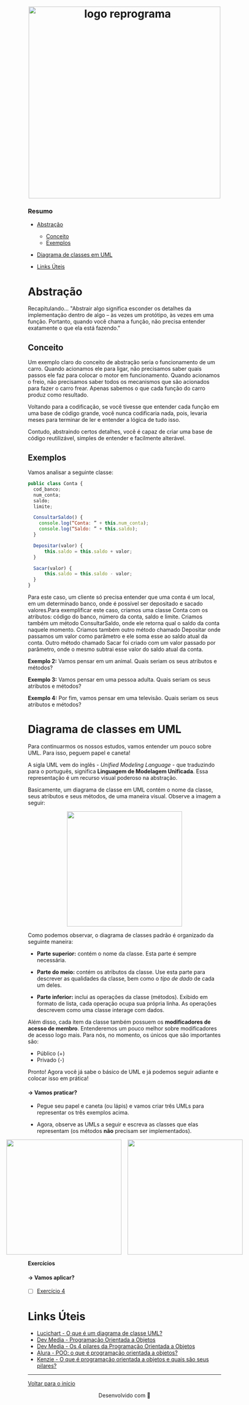 <h1 align="center">
  <img src="../assets/reprograma-fundos-claros.png" alt="logo reprograma" width="500">
</h1>

### Resumo
- [Abstração](#abstração)
  - [Conceito](#conceito)
  - [Exemplos](#exemplos)
- [Diagrama de classes em UML](diagrama-de-classes-em-uml)

- [Links Úteis](#links-úteis)

# Abstração
Recapitulando...
"Abstrair algo significa esconder os detalhes da implementação dentro de algo – às vezes um protótipo, às vezes em uma função. Portanto, quando você chama a função, não precisa entender exatamente o que ela está fazendo."

## Conceito
Um exemplo claro do conceito de abstração seria o funcionamento de um carro. Quando acionamos ele para ligar, não precisamos saber quais passos ele faz para colocar o motor em funcionamento. Quando acionamos o freio, não precisamos saber todos os mecanismos que são acionados para fazer o carro frear. Apenas sabemos o que cada função do carro produz como resultado.

Voltando para a codificação, se você tivesse que entender cada função em uma base de código grande, você nunca codificaria nada, pois, levaria meses para terminar de ler e entender a lógica de tudo isso.

Contudo, abstraindo certos detalhes, você é capaz de criar uma base de código reutilizável, simples de entender e facilmente alterável.

## Exemplos
Vamos analisar a seguinte classe:
```javascript
public class Conta {
  cod_banco;
  num_conta;
  saldo;
  limite;

  ConsultarSaldo() {
    console.log(“Conta: ” + this.num_conta);
    console.log(“Saldo: ” + this.saldo);
  }

  Depositar(valor) {
      this.saldo = this.saldo + valor;
  }

  Sacar(valor) {
      this.saldo = this.saldo - valor;
  }
}
```

Para este caso, um cliente só precisa entender que uma conta é um local, em um determinado banco, onde é possível ser depositado e sacado valores.Para exemplificar este caso, criamos uma classe Conta com os atributos: código do banco, número da conta, saldo e limite. Criamos também um método ConsultarSaldo, onde ele retorna qual o saldo da conta naquele momento. Criamos também outro método chamado Depositar onde passamos um valor como parâmetro e ele soma esse ao saldo atual da conta. Outro método chamado Sacar foi criado com um valor passado por parâmetro, onde o mesmo subtrai esse valor do saldo atual da conta.

**Exemplo 2:**
Vamos pensar em um animal. Quais seriam os seus atributos e métodos?

**Exemplo 3:**
Vamos pensar em uma pessoa adulta. Quais seriam os seus atributos e métodos?

**Exemplo 4:**
Por fim, vamos pensar em uma televisão. Quais seriam os seus atributos e métodos?

# Diagrama de classes em UML
Para continuarmos os nossos estudos, vamos entender um pouco sobre UML. Para isso, peguem papel e caneta!

A sigla UML vem do inglês - *Unified Modeling Language* - que traduzindo para o português, significa **Linguagem de Modelagem Unificada**.
Essa representação é um recurso visual poderoso na abstração.

Basicamente, um diagrama de classe em UML contém o nome da classe, seus atributos e seus métodos, de uma maneira visual. Observe a imagem a seguir:

<div style="text-align:center;">
  <img src="https://github.com/reprograma/on25-IJS-orientacao-objetos-I/assets/26902816/af4931f0-f032-43fa-acf8-4efc2cdf61dd" width="300px" />
</div>

Como podemos observar, o diagrama de classes padrão é organizado da seguinte maneira:

- **Parte superior:** contém o nome da classe. Esta parte é sempre necessária.

- **Parte do meio:** contém os atributos da classe. Use esta parte para descrever as qualidades da classe, bem como o *tipo de dado* de cada um deles.

- **Parte inferior:** inclui as operações da classe (métodos). Exibido em formato de lista, cada operação ocupa sua própria linha. As operações descrevem como uma classe interage com dados.

Além disso, cada item da classe também possuem os **modificadores de acesso de membro**. Entenderemos um pouco melhor sobre modificadores de acesso logo mais.
Para nós, no momento, os únicos que são importantes são:

- Público (+)
- Privado (-)

Pronto! Agora você já sabe o básico de UML e já podemos seguir adiante e colocar isso em prática!

#### → Vamos praticar?
- Pegue seu papel e caneta (ou lápis) e vamos criar três UMLs para representar os três exemplos acima.

- Agora, observe as UMLs a seguir e escreva as classes que elas representam (os métodos **não** precisam ser implementados).

<div style="display:flex;gap:16px;justify-content:center">
  <img src="https://github.com/reprograma/on25-IJS-orientacao-objetos-I/assets/26902816/af4931f0-f032-43fa-acf8-4efc2cdf61dd" width="300px" />
  <img src="https://github.com/reprograma/on25-IJS-orientacao-objetos-I/assets/26902816/188c5848-9d65-47ed-a03e-6068f885adb0" width="300px" />
</div>

**Exercícios**
#### → Vamos aplicar?
- [ ] [Exercício 4](../Exerc%C3%ADcios/Para%20sala/Exerc%C3%ADcio%204/)

# Links Úteis
- [Lucichart - O que é um diagrama de classe UML?](https://www.lucidchart.com/pages/pt/o-que-e-diagrama-de-classe-uml)
- [Dev Media - Programação Orientada a Objetos](https://www.devmedia.com.br/programacao-orientada-a-objetos-e-programacao-estruturada/32813)
- [Dev Media - Os 4 pilares da Programação Orientada a Objetos](https://www.devmedia.com.br/os-4-pilares-da-programacao-orientada-a-objetos/9264)
- [Alura - POO: o que é programação orientada a objetos?](https://www.alura.com.br/artigos/poo-programacao-orientada-a-objetos)
- [Kenzie - O que é programação orientada a objetos e quais são seus pilares?](https://kenzie.com.br/blog/programacao-orientada-a-objetos/)

---
[Voltar para o início](../README.md)

<p align="center">
  Desenvolvido com &#128156
</p>
